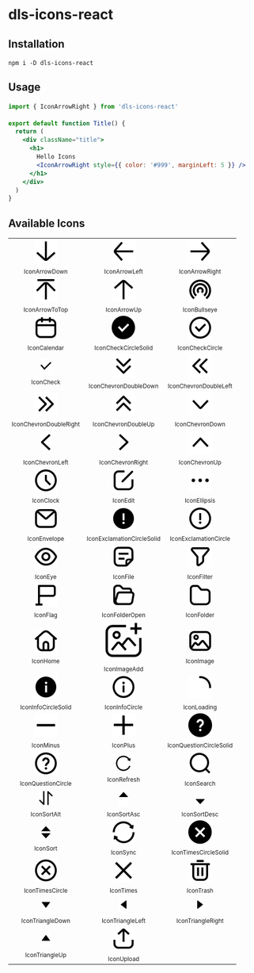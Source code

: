 # dls-icons-react

## Installation

```shell
npm i -D dls-icons-react
```

## Usage

```jsx
import { IconArrowRight } from 'dls-icons-react'

export default function Title() {
  return (
    <div className="title">
      <h1>
        Hello Icons
        <IconArrowRight style={{ color: '#999', marginLeft: 5 }} />
      </h1>
    </div>
  )
}
```

## Available Icons

<table><tbody><tr><td align="center"><img src="../../svg/arrow-down.svg"/><br/><sub>IconArrowDown</sub></td><td align="center"><img src="../../svg/arrow-left.svg"/><br/><sub>IconArrowLeft</sub></td><td align="center"><img src="../../svg/arrow-right.svg"/><br/><sub>IconArrowRight</sub></td></tr><tr><td align="center"><img src="../../svg/arrow-to-top.svg"/><br/><sub>IconArrowToTop</sub></td><td align="center"><img src="../../svg/arrow-up.svg"/><br/><sub>IconArrowUp</sub></td><td align="center"><img src="../../svg/bullseye.svg"/><br/><sub>IconBullseye</sub></td></tr><tr><td align="center"><img src="../../svg/calendar.svg"/><br/><sub>IconCalendar</sub></td><td align="center"><img src="../../svg/check-circle-solid.svg"/><br/><sub>IconCheckCircleSolid</sub></td><td align="center"><img src="../../svg/check-circle.svg"/><br/><sub>IconCheckCircle</sub></td></tr><tr><td align="center"><img src="../../svg/check.svg"/><br/><sub>IconCheck</sub></td><td align="center"><img src="../../svg/chevron-double-down.svg"/><br/><sub>IconChevronDoubleDown</sub></td><td align="center"><img src="../../svg/chevron-double-left.svg"/><br/><sub>IconChevronDoubleLeft</sub></td></tr><tr><td align="center"><img src="../../svg/chevron-double-right.svg"/><br/><sub>IconChevronDoubleRight</sub></td><td align="center"><img src="../../svg/chevron-double-up.svg"/><br/><sub>IconChevronDoubleUp</sub></td><td align="center"><img src="../../svg/chevron-down.svg"/><br/><sub>IconChevronDown</sub></td></tr><tr><td align="center"><img src="../../svg/chevron-left.svg"/><br/><sub>IconChevronLeft</sub></td><td align="center"><img src="../../svg/chevron-right.svg"/><br/><sub>IconChevronRight</sub></td><td align="center"><img src="../../svg/chevron-up.svg"/><br/><sub>IconChevronUp</sub></td></tr><tr><td align="center"><img src="../../svg/clock.svg"/><br/><sub>IconClock</sub></td><td align="center"><img src="../../svg/edit.svg"/><br/><sub>IconEdit</sub></td><td align="center"><img src="../../svg/ellipsis.svg"/><br/><sub>IconEllipsis</sub></td></tr><tr><td align="center"><img src="../../svg/envelope.svg"/><br/><sub>IconEnvelope</sub></td><td align="center"><img src="../../svg/exclamation-circle-solid.svg"/><br/><sub>IconExclamationCircleSolid</sub></td><td align="center"><img src="../../svg/exclamation-circle.svg"/><br/><sub>IconExclamationCircle</sub></td></tr><tr><td align="center"><img src="../../svg/eye.svg"/><br/><sub>IconEye</sub></td><td align="center"><img src="../../svg/file.svg"/><br/><sub>IconFile</sub></td><td align="center"><img src="../../svg/filter.svg"/><br/><sub>IconFilter</sub></td></tr><tr><td align="center"><img src="../../svg/flag.svg"/><br/><sub>IconFlag</sub></td><td align="center"><img src="../../svg/folder-open.svg"/><br/><sub>IconFolderOpen</sub></td><td align="center"><img src="../../svg/folder.svg"/><br/><sub>IconFolder</sub></td></tr><tr><td align="center"><img src="../../svg/home.svg"/><br/><sub>IconHome</sub></td><td align="center"><img src="../../svg/image-add.svg"/><br/><sub>IconImageAdd</sub></td><td align="center"><img src="../../svg/image.svg"/><br/><sub>IconImage</sub></td></tr><tr><td align="center"><img src="../../svg/info-circle-solid.svg"/><br/><sub>IconInfoCircleSolid</sub></td><td align="center"><img src="../../svg/info-circle.svg"/><br/><sub>IconInfoCircle</sub></td><td align="center"><img src="../../svg/loading.svg"/><br/><sub>IconLoading</sub></td></tr><tr><td align="center"><img src="../../svg/minus.svg"/><br/><sub>IconMinus</sub></td><td align="center"><img src="../../svg/plus.svg"/><br/><sub>IconPlus</sub></td><td align="center"><img src="../../svg/question-circle-solid.svg"/><br/><sub>IconQuestionCircleSolid</sub></td></tr><tr><td align="center"><img src="../../svg/question-circle.svg"/><br/><sub>IconQuestionCircle</sub></td><td align="center"><img src="../../svg/refresh.svg"/><br/><sub>IconRefresh</sub></td><td align="center"><img src="../../svg/search.svg"/><br/><sub>IconSearch</sub></td></tr><tr><td align="center"><img src="../../svg/sort-alt.svg"/><br/><sub>IconSortAlt</sub></td><td align="center"><img src="../../svg/sort-asc.svg"/><br/><sub>IconSortAsc</sub></td><td align="center"><img src="../../svg/sort-desc.svg"/><br/><sub>IconSortDesc</sub></td></tr><tr><td align="center"><img src="../../svg/sort.svg"/><br/><sub>IconSort</sub></td><td align="center"><img src="../../svg/sync.svg"/><br/><sub>IconSync</sub></td><td align="center"><img src="../../svg/times-circle-solid.svg"/><br/><sub>IconTimesCircleSolid</sub></td></tr><tr><td align="center"><img src="../../svg/times-circle.svg"/><br/><sub>IconTimesCircle</sub></td><td align="center"><img src="../../svg/times.svg"/><br/><sub>IconTimes</sub></td><td align="center"><img src="../../svg/trash.svg"/><br/><sub>IconTrash</sub></td></tr><tr><td align="center"><img src="../../svg/triangle-down.svg"/><br/><sub>IconTriangleDown</sub></td><td align="center"><img src="../../svg/triangle-left.svg"/><br/><sub>IconTriangleLeft</sub></td><td align="center"><img src="../../svg/triangle-right.svg"/><br/><sub>IconTriangleRight</sub></td></tr><tr><td align="center"><img src="../../svg/triangle-up.svg"/><br/><sub>IconTriangleUp</sub></td><td align="center"><img src="../../svg/upload.svg"/><br/><sub>IconUpload</sub></td><td align="center"></td></tr></tbody></table>
